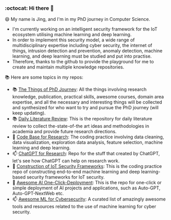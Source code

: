 ### :octocat: Hi there 👋

😄 My name is Jing, and I'm in my PhD journey in Computer Science.
- I'm currently working on an intelligent security framework for the IoT ecosystem utilising machine learning and deep learning. 
- In order to implement this security model, a wide range of multidisciplinary expertise including cyber security, the internet of things, intrusion detection and prevention, anomaly detection, machine learning, and deep learning must be studied and put into practise.
- Therefore, thanks to the github to provide the playground for me to create and maintain multiple knowledge repositories.

📚 Here are some topics in my repos:

- 📚 [The Things of PhD Journey](https://github.com/goldboy225/PhD-Journey): All the things involving research knowledge, publication, practical skills, awesome courses, domain area expertise, and all the necessary and interesting things will be collected and synthesized for who want to try and pursue the PhD journey (will keep updating).
- 📚 [Daily Literature Review](https://github.com/goldboy225/PhD-Journey/blob/main/Literatures%20Daily.md): This is the repository for daily literature review to collect the-state-of-the art ideas and methodologies in academia and provide future research directions.
- 🔭 [Code Base for Research](https://github.com/goldboy225/Code-Base-for-Research): The coding practice involving data cleaning, data visualization, exploration data analysis, feature selection, machine learning and deep learning.
- 📫 [ChatGPT for Research](https://github.com/goldboy225/ChatGPT-for-Research): Repo for the stuff that created by ChatGPT, let's see how ChatGPT can help on research work.
- 🌱 [Construction of IoT Security Frameworks](https://github.com/goldboy225/Intelligent-IoT-Security-Frameworks): This is the coding practice repo of constructing end-to-end machine learning and deep learning-based security frameworks for IoT security.
- 👯 [Awesome AI One-Click-Deployment](https://github.com/goldboy225/Awesome-AI-One-Click-Deployment): This is the repo for one-click or simple deployment of AI projects and applications, such as Auto-GPT, Auto-GPT-NextWeb etc.
- 📫 [Awesome ML for Cybersecurity](https://github.com/goldboy225/awesome-ml-for-cybersecurity): A curated list of amazingly awesome tools and resources related to the use of machine learning for cyber security.
